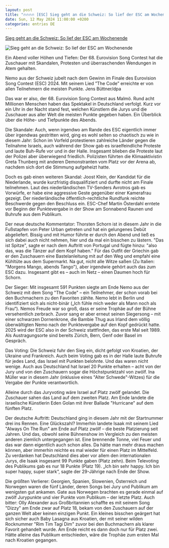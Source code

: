 ```yaml
---
layout: post
title: "🔥🔥🔥🔥 [ESC] Sieg geht an die Schweiz: So lief der ESC am Wochenende"
date: Sun, 12 May 2024 11:00:00 +0200
categories: entries DE
---
```

[Sieg geht an die Schweiz: So lief der ESC am Wochenende](https://www.weser-kurier.de/kultur/musik/sieg-geht-an-die-schweiz-so-lief-der-esc-am-wochenende-doc7ve64lzm4pv13rbot5u4)

![Sieg geht an die Schweiz: So lief der ESC am Wochenende](https://img.weser-kurier.de/image/028d-1adf04216bd4-47fe4c49f3f6-1000/1200,16-9,med,50,50,1_3000_2045_3000_1687_1_-0_0_1_0_-179/Landscape68-eurovision-song-contest-finale.webp)

Ein Abend voller Höhen und Tiefen: Der 68. Eurovision Song Contest hat die Zuschauer mit Skandalen, Protesten und überraschenden Wendungen in Atem gehalten.

Nemo aus der Schweiz jubelt nach dem Gewinn im Finale des Eurovision Song Contest (ESC) 2024. Mit seinem Lied ”The Code” erreichte er von allen Teilnehmern die meisten Punkte. Jens Büttner/dpa

Das war er also, der 68. Eurovision Song Contest aus Malmö. Rund acht Millionen Menschen haben das Spektakel in Deutschland verfolgt. Kurz vor ein Uhr in der Nacht stand fest, welchen Künstlern die Jurys und die Zuschauer aus aller Welt die meisten Punkte gegeben haben. Ein Überblick über die Höhe- und Tiefpunkte des Abends.

Die Skandale: Auch, wenn irgendwo am Rande des ESC eigentlich immer über irgendwas gestritten wird, ging es wohl selten so chaotisch zu wie in diesem Jahr: Schon im Vorfeld protestieren zahlreiche Länder gegen die Teilnahme Israels, auch während der Show gab es israelfeindliche Proteste und laute Buh-Rufe vor und in der Halle. Insgesamt blieben die Proteste laut der Polizei aber überwiegend friedlich. Polizisten führten die Klimaaktivistin Greta Thunberg mit anderen Demonstranten vom Platz vor der Arena ab, nachdem sich dort die Stimmung aufgeheizt hatte.

Doch es gab einen weiteren Skandal: Joost Klein, der Kandidat für die Niederlande, wurde kurzfristig disqualifiziert und durfte nicht am Finale teilnehmen. Laut des niederländischen TV-Senders Avrotros gab es Vorwürfe, er habe eine aggressive Geste gegenüber einer Kamerafrau gezeigt. Der niederländische öffentlich-rechtliche Rundfunk reichte Beschwerde gegen den Beschluss ein. ESC-Chef Martin Österdahl erntete vor Beginn der Punktevergabe in der Show am Sonnabend Raunen und Buhrufe aus dem Publikum.

Der neue deutsche Kommentator: Thorsten Schorn ist in diesem Jahr in die Fußstapfen von Peter Urban getreten und hat ein gelungenes Debüt abgeliefert. Bissig und mit Humor führte er durch den Abend und ließ es sich dabei auch nicht nehmen, hier und da mal ein bisschen zu lästern. "Das ist Spitze", sagte er nach dem Auftritt von Portugal und fügte hinzu: "also das, was die Tänzer auf dem Kopf haben." Für das Outfit der Griechin gab er den Zuschauern eine Bastelanleitung mit auf den Weg und empfahl eine Kühltüte aus dem Supermarkt. Na gut, nicht alle Witze saßen (Zu Italien: "Morgens Mango, abends Tango"), aber irgendwie gehört auch das zum ESC dazu. Insgesamt gibt es – auch im Netz – einen Daumen hoch für Schorn.

Der Sieger: Mit insgesamt 591 Punkten siegte am Ende Nemo aus der Schweiz mit dem Song "The Code" – ein Teilnehmer, der schon vorab bei den Buchmachern zu den Favoriten zählte. Nemo lebt in Berlin und identifiziert sich als nicht-binär („Ich fühle mich weder als Mann noch als Frau“). Nemos Freude war so groß, dass er seine Trophäe auf der Bühne versehentlich zerbrach. Zuvor sang er aber erneut seinen Siegersong – mit einer schwarzen Dornenkrone, die Bambie Thug aus Irland dem völlig überwältigten Nemo nach der Punktevergabe auf den Kopf gedrückt hatte. 2025 wird der ESC also in der Schweiz stattfinden, das erste Mal seit 1989. Als Austragungsorte sind bereits Zürich, Bern, Genf oder Basel im Gespräch.

Das Voting: Die Schweiz fuhr den Sieg ein, dicht gefolgt von Kroatien, der Ukraine und Frankreich. Auch beim Voting gab es in der Halle laute Buhrufe für jedes Land, das Israel mit Punkten belohnte. Und das waren nicht wenige. Auch aus Deutschland hat Israel 20 Punkte erhalten – acht von der Jury und von den Zuschauern sogar die Höchstpunktzahl von zwölf. Ina Müller war in diesem Jahr (inklusive eines "Alter Schwede"-Witzes) für die Vergabe der Punkte verantwortlich.

Alleine durch das Juryvoting wäre Israel auf Platz zwölf gelandet. Die Zuschauer sahen das Land auf dem zweiten Platz. Am Ende landete die israelische Künstlerin Eden Golan mit ihrer Ballade "Hurricane" auf dem fünften Platz.

Der deutsche Auftritt: Deutschland ging in diesem Jahr mit der Startnummer drei ins Rennen. Eine Glückszahl? Immerhin landete Isaak mit seinem Lied "Always On The Run" am Ende auf Platz zwölf – die beste Platzierung seit Jahren. Und das, obwohl seine Bühnenshow im Vergleich zu den meisten anderen ziemlich untergegangen ist. Eine brennende Tonne, viel Feuer und das war dann eigentlich auch schon alles. Da hätte man mehr draus machen können, aber immerhin reichte es mal wieder für einen Platz im Mittelfeld. Zu verdanken hat Deutschland dies aber vor allem den internationalen Jurys, die Isaak insgesamt 99 Punkte gaben (Platz zehn). Beim Televoting des Publikums gab es nur 18 Punkte (Platz 19). „Ich bin sehr happy. Ich bin super happy, super stark“, sagte der 29-Jährige nach Ende der Show.

Die größten Verlierer: Georgien, Spanien, Slowenien, Österreich und Norwegen waren die fünf Länder, deren Songs bei Jury und Publikum am wenigsten gut ankamen. Gate aus Norwegen brachten es gerade einmal auf zwölf Jurypunkte und vier Punkte vom Publikum – der letzte Platz. Auch bitter: Olly Alexander aus Großbritannien schaffte es mit seinem Song "Dizzy" am Ende zwar auf Platz 18, bekam von den Zuschauern auf der ganzen Welt aber keinen einzigen Punkt. Ein kleines bisschen geärgert hat sich sicher auch Baby Lasagna aus Kroatien, der mit seiner wilden Rocknummer "Rim Tim Tagi Dim" zuvor bei den Buchmachern als klarer Favorit gehandelt wurde. Am Ende reicht es dann doch nur für Platz zwei. Hätte alleine das Publikum entschieden, wäre die Trophäe zum ersten Mal nach Kroatien gegangen.

